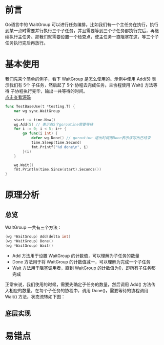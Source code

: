 # 前言
Go语言中的 WaitGroup 可以进行任务编排，比如我们有一个主任务在执行，执行到某一点时需要并行执行三个子任务，并且需要等到三个子任务都执行完后，再继续执行主任务。那我们就需要设置一个检查点，使主任务一直阻塞在这，等三个子任务执行完后再放行。
# 基本使用
我们先来个简单的例子，看下 WaitGroup 是怎么使用的。示例中使用 Add(5) 表示我们有 5个 子任务，然后起了 5个 协程去完成任务，主协程使用 Wait() 方法等待 子协程执行完毕，输出一共等待的时间。     
[点击查看源码](./001_base_use_test.go)
```go
func TestBaseUse(t *testing.T) {
	var wg sync.WaitGroup

	start := time.Now()
	wg.Add(5) // 表示有5个goroutine需要等待
	for i := 0; i < 5; i++ {
		go func(i int) {
			defer wg.Done() // goroutine 退出时调用Done表示该写出已结束
			time.Sleep(time.Second)
			fmt.Printf("%d done\n", i)
		}(i)
	}

	wg.Wait()
	fmt.Println(time.Since(start).Seconds())
}
```
# 原理分析
## 总览
WaitGroup 一共有三个方法：
```go
(wg *WaitGroup) Add(delta int)
(wg *WaitGroup) Done()
(wg *WaitGroup) Wait()
```
- Add 方法用于设置 WaitGroup 的计数值，可以理解为子任务的数量
- Done 方法用于将 WaitGroup 的计数值减一，可以理解为完成一个子任务
- Wait 方法用于阻塞调用者，直到 WaitGroup 的计数值为0，即所有子任务都完成  

正常来说，我们使用的时候，需要先确定子任务的数量，然后调用 Add() 方法传入相应的数量，在每个子任务的协程中，调用 Done()，需要等待的协程调用 Wait() 方法，状态流转如下图：

## 底层实现

# 易错点